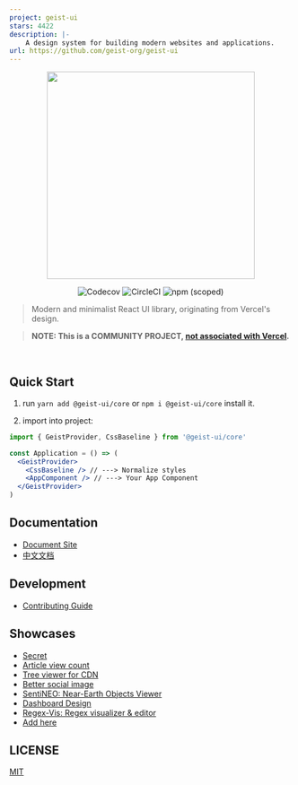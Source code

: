 ```yaml
---
project: geist-ui
stars: 4422
description: |-
    A design system for building modern websites and applications.
url: https://github.com/geist-org/geist-ui
---
```


<p align="center" height="370">
<img align="center" height="370" src="https://user-images.githubusercontent.com/11304944/91128466-dfc96c00-e6da-11ea-8b03-a96e6b98667d.png">
</p>

<p align="center">
<img alt="Codecov" src="https://img.shields.io/codecov/c/github/geist-org/geist-ui?style=for-the-badge&labelColor=000000">
<img alt="CircleCI" src="https://img.shields.io/circleci/build/github/geist-org/geist-ui?style=for-the-badge&labelColor=000000">
<img alt="npm (scoped)" src="https://img.shields.io/npm/v/@geist-ui/core?style=for-the-badge&labelColor=000000">
</p>

> Modern and minimalist React UI library, originating from Vercel's design.

> **NOTE: This is a COMMUNITY PROJECT, [not associated with Vercel](https://github.com/geist-org/geist-ui/issues/635).**

<br/>

## Quick Start

1. run `yarn add @geist-ui/core` or `npm i @geist-ui/core` install it.

2. import into project:

```jsx
import { GeistProvider, CssBaseline } from '@geist-ui/core'

const Application = () => (
  <GeistProvider>
    <CssBaseline /> // ---> Normalize styles
    <AppComponent /> // ---> Your App Component
  </GeistProvider>
)
```

## Documentation

- [Document Site](https://geist-ui.dev)
- [中文文档](https://geist-ui.dev/zh-cn)

## Development

- [Contributing Guide](https://github.com/geist-org/geist-ui/blob/master/.github/CONTRIBUTING.md)

## Showcases

- [Secret](https://secret.gl/)
- [Article view count](https://views-docs.unix.bio/)
- [Tree viewer for CDN](https://cdn.unix.bio/)
- [Better social image](https://img.unix.bio/)
- [SentiNEO: Near-Earth Objects Viewer](https://sentineo.app)
- [Dashboard Design](https://github.com/ofekashery/react-dashboard-design)
- [Regex-Vis: Regex visualizer & editor](https://github.com/Bowen7/regex-vis)
- [Add here](https://github.com/geist-org/geist-ui/issues/new)

## LICENSE

[MIT](./LICENSE)

